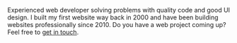 Experienced web developer solving problems with quality code and good UI design. I built my first website way back in 2000 and have been building websites professionally since 2010. Do you have a web project coming up? Feel free to <a href="#contact">get in touch</a>.
